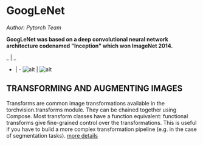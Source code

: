 # GoogLeNet

*Author: Pytorch Team*

**GoogLeNet was based on a deep convolutional neural network architecture codenamed "Inception" which won ImageNet 2014.**

_ | _
- | -
![alt](https://pytorch.org/assets/images/googlenet1.png) | ![alt](https://pytorch.org/assets/images/googlenet2.png)

## TRANSFORMING AND AUGMENTING IMAGES
Transforms are common image transformations available in the torchvision.transforms module. They can be chained together using Compose. Most transform classes have a function equivalent: functional transforms give fine-grained control over the transformations. This is useful if you have to build a more complex transformation pipeline (e.g. in the case of segmentation tasks).
[more details](https://pytorch.org/vision/main/transforms.html)
